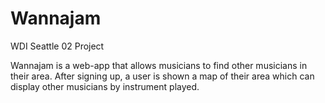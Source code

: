 # Wannajam
WDI Seattle 02 Project

Wannajam is a web-app that allows musicians to find other musicians in their area. After signing up, a user is shown a map of their area which can display other musicians by instrument played.
